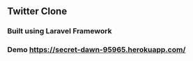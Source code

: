 ## Twitter Clone
### Built using Laravel Framework
### Demo https://secret-dawn-95965.herokuapp.com/